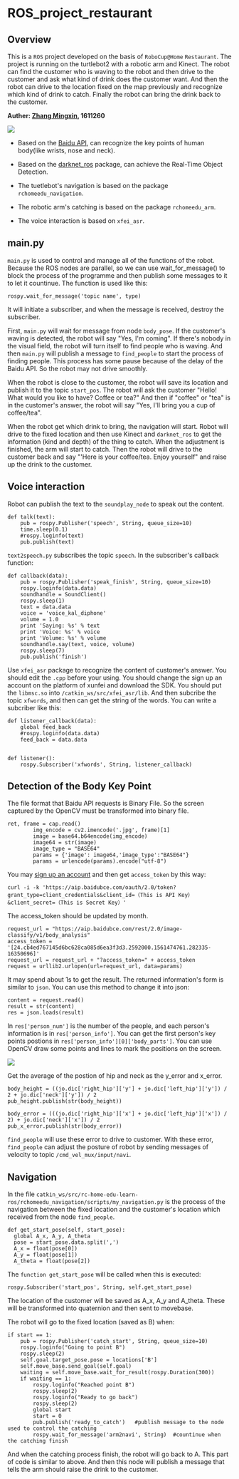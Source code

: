 # ROS_project_restaurant
## Overview
This is a `ROS` project developed on the basis of `RoboCup@Home` `Restaurant`. The project is running on the turtlebot2 with a robotic arm and Kinect. The robot can find the customer who is waving to the robot and then drive to the customer and ask what kind of drink does the customer want. And then the robot can drive to the location fixed on the map previously and recognize which kind of drink to catch. Finally the robot can bring the drink back to the customer.

__Auther: [Zhang Mingxin](https://github.com/nkMengXin), 1611260__

![](https://github.com/nkMengXin/ROS_project_restaurant/raw/master/A2EEFCC228E3F8F6F3BA90471DA6E8BF.png)

* Based on the [Baidu API](https://cloud.baidu.com/product/body), can recognize the key points of human body(like wrists, nose and neck).

* Based on the [darknet_ros](https://github.com/leggedrobotics/darknet_ros) package, can achieve the Real-Time Object Detection.

* The tuetlebot's navigation is based on the package `rchomeedu_navigation`.

* The robotic arm's catching is based on the package `rchomeedu_arm`.

* The voice interaction is based on `xfei_asr`.

## main.py
`main.py` is used to control and manage all of the functions of the robot. Because the ROS nodes are parallel, so we can use wait_for_message() to block the process of the programme and then publish some messages to it to let it countinue. The function is used like this:

    rospy.wait_for_message('topic name', type)

It will initiate a subscriber, and when the message is received, destroy the subscriber.

First, `main.py` will wait for message from node `body_pose`. If the customer's waving is detected, the robot will say "Yes, I'm coming". If there's nobody in the visual field, the robot will turn itself to find people who is waving. And then `main.py` will publish a message to `find_people` to start the process of finding people. This process has some pause because of the delay of the Baidu API. So the robot may not drive smoothly.

When the robot is close to the customer, the robot will save its location and publish it to the topic `start_pos`. The robot will ask the customer "Hello! What would you like to have? Coffee or tea?" And then if "coffee" or "tea" is in the customer's answer, the robot will say "Yes, I'll bring you a cup of coffee/tea".

When the robot get which drink to bring, the navigation will start. Robot will drive to the fixed location and then use Kinect and `darknet_ros` to get the information (kind and depth) of the thing to catch. When the adjustment is finished, the arm will start to catch. Then the robot will drive to the customer back and say "'Here is your coffee/tea. Enjoy yourself" and raise up the drink to the customer.

## Voice interaction
Robot can publish the text to the `soundplay_node` to speak out the content.

    def talk(text):
        pub = rospy.Publisher('speech', String, queue_size=10)
        time.sleep(0.1)
        #rospy.loginfo(text)
        pub.publish(text) 
        
`text2speech.py` subscribes the topic `speech`. In the subscriber's callback function:

    def callback(data):
        pub = rospy.Publisher('speak_finish', String, queue_size=10)
        rospy.loginfo(data.data)
        soundhandle = SoundClient()
        rospy.sleep(1)
        text = data.data
        voice = 'voice_kal_diphone'
        volume = 1.0
        print 'Saying: %s' % text
        print 'Voice: %s' % voice
        print 'Volume: %s' % volume
        soundhandle.say(text, voice, volume)
        rospy.sleep(7)
        pub.publish('finish')
        
Use `xfei_asr` package to recognize the content of customer's answer. You should edit the `.cpp` before your using. You should change the sign up an account on the platform of xunfei and download the SDK. You should put the `libmsc.so` into `/catkin_ws/src/xfei_asr/lib`. And then subcribe the topic `xfwords`, and then can get the string of the words. You can write a subcriber like this:

    def listener_callback(data):
        global feed_back
        #rospy.loginfo(data.data)
        feed_back = data.data


    def listener():
        rospy.Subscriber('xfwords', String, listener_callback)
        
## Detection of the Body Key Point
The file format that Baidu API requests is Binary File. So the screen captured by the OpenCV must be transformed into binary file.

    ret, frame = cap.read()
            img_encode = cv2.imencode('.jpg', frame)[1]
            image = base64.b64encode(img_encode)
            image64 = str(image)
            image_type = "BASE64"
            params = {'image': image64,'image_type':"BASE64"}
            params = urlencode(params).encode("utf-8")
            
You may [sign up an account](http://ai.baidu.com/?track=cp:aipinzhuan|pf:pc|pp:AIpingtai|pu:title|ci:|kw:10005792) and then get `access_token` by this way:

    curl -i -k 'https://aip.baidubce.com/oauth/2.0/token?grant_type=client_credentials&client_id=（This is API Key）&client_secret=（This is Secret Key）'
   
The access_token should be updated by month.

    request_url = "https://aip.baidubce.com/rest/2.0/image-classify/v1/body_analysis"
    access_token = '[24.cb4ed767145d6bc628ca085d6ea3f3d3.2592000.1561474761.282335-16350696]'
    request_url = request_url + "?access_token=" + access_token
    request = urllib2.urlopen(url=request_url, data=params)
    
It may spend about 1s to get the result. The returned information's form is similar to `json`. You can use this method to change it into json:

    content = request.read()  
    result = str(content)
    res = json.loads(result)
    
In `res['person_num']` is the number of the people, and each person's information is in `res['person_info']`. You can get the first person's key points postions in `res['person_info'][0]['body_parts']`. You can use OpenCV draw some points and lines to mark the positions on the screen.


![](https://github.com/nkMengXin/ROS_project_restaurant/raw/master/body_pose.png)

Get the average of the postion of hip and neck as the y_error and x_error.

    body_height = ((jo.dic['right_hip']['y'] + jo.dic['left_hip']['y']) / 2 + jo.dic['neck']['y']) / 2
    pub_height.publish(str(body_height))

    body_error = (((jo.dic['right_hip']['x'] + jo.dic['left_hip']['x']) / 2) + jo.dic['neck']['x']) / 2
    pub_x_error.publish(str(body_error))

`find_people` will use these error to drive to customer. With these error, `find_people` can adjust the posture of robot by sending messages of velocity to topic `/cmd_vel_mux/input/navi`.


## Navigation
In the file `catkin_ws/src/rc-home-edu-learn-ros/rchomeedu_navigation/scripts/my_navigation.py` is the process of the navigation between the fixed location and the customer's location which received from the node `find_people`. 

    def get_start_pose(self, start_pose):
      global A_x, A_y, A_theta
      pose = start_pose.data.split(',')
      A_x = float(pose[0])
      A_y = float(pose[1])
      A_theta = float(pose[2])

The `function get_start_pose` will be called when this is executed:

    rospy.Subscriber('start_pos', String, self.get_start_pose)

The location of the customer will be saved as A_x, A_y and A_theta. These will be transformed into quaternion and then sent to movebase.

The robot will go to the fixed location (saved as B) when:

    if start == 1:
        pub = rospy.Publisher('catch_start', String, queue_size=10)
        rospy.loginfo("Going to point B")
        rospy.sleep(2)
        self.goal.target_pose.pose = locations['B']
        self.move_base.send_goal(self.goal)
        waiting = self.move_base.wait_for_result(rospy.Duration(300))
        if waiting == 1:
            rospy.loginfo("Reached point B")
            rospy.sleep(2)
            rospy.loginfo("Ready to go back")
            rospy.sleep(2)
            global start
            start = 0
            pub.publish('ready_to_catch') 	#publish message to the node used to control the catching
            rospy.wait_for_message('arm2navi', String)	#countinue when the catching finish

And when the catching process finish, the robot will go back to A. This part of code is similar to above. And then this node will publish a message that tells the arm should raise the drink to the customer.
